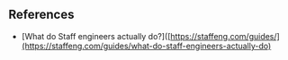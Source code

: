 ## References

- [What do Staff engineers actually do?]([https://staffeng.com/guides/](https://staffeng.com/guides/what-do-staff-engineers-actually-do)
